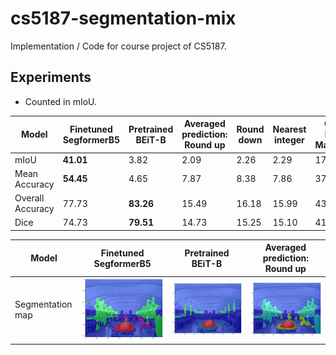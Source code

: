 # cs5187-segmentation-mix
Implementation / Code for course project of CS5187.

## Experiments ##

- Counted in mIoU.

|Model|Finetuned SegformerB5|Pretrained BEiT-B|Averaged prediction: Round up|Round down|Nearest integer|Class label: Maximum|Minimum|
|---|---|---|---|---|---|---|---|
|mIoU|**41.01**|3.82|2.09|2.26|2.29|17.16|13.93|
|Mean Accuracy|**54.45**|4.65|7.87|8.38|7.86|37.45|25.59|
|Overall Accuracy|77.73|**83.26**|15.49|16.18|15.99|43.74|50.89|
|Dice|74.73|**79.51**|14.73|15.25|15.10|41.93|48.90|

|Model|Finetuned SegformerB5|Pretrained BEiT-B|Averaged prediction: Round up|
|---|---|---|---|
|Segmentation map|![beit.png](beit.png)|![segformer.png](segformer.png)|![averaged.png](averaged.png)|
